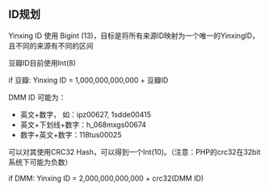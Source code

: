 ## ID规划

Yinxing ID 使用 Bigint (13)，目标是将所有来源ID映射为一个唯一的YinxingID，且不同的来源有不同的区间

豆瓣ID目前使用Int(8)

if 豆瓣: Yinxing ID = 1,000,000,000,000 + 豆瓣ID

DMM ID 可能为：

- 英文+数字， 如：ipz00627, 1sdde00415
- 英文+下划线+数字：h_068mxgs00674
- 数字+英文+数字：118tus00025

可以对其使用CRC32 Hash，可以得到一个Int(10)。（注意：PHP的crc32在32bit系统下可能为负数）

if DMM: Yinxing ID = 2,000,000,000,000 + crc32(DMM ID)

